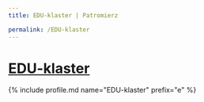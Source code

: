 ```yaml
---
title: EDU-klaster | Patromierz

permalink: /EDU-klaster
---
```


# [EDU-klaster](https://patronite.pl/EDU-klaster)

{% include profile.md name="EDU-klaster" prefix="e" %}
